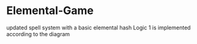 # Elemental-Game
updated spell system with a basic elemental hash Logic 1 is implemented according to the diagram 
